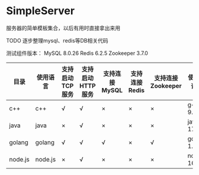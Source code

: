 # SimpleServer

服务器的简单模板集合，以后有用时直接拿出来用

TODO 逐步整理mysql、redis等DB相关代码

测试组件版本：
MySQL 8.0.26
Redis 6.2.5
Zookeeper 3.7.0

| 目录  | 使用语言 | 支持启动TCP服务 | 支持启动HTTP服务 | 支持连接MySQL | 支持连接Redis | 支持连接Zookeeper | 使用编译器 |
|-------|---------|-----------------|-----------------|--------------|---------------|------------------|-----------|
| c++   | c++     | √               | √               | ×            | ×             | ×                | g++ 9.3.0 |
| java  | java    | ×               | √               | ×            | ×             | ×                | java 17 |
| golang | golang | √               | √               | √            | ×             | √                | go 1.17.1 |
| node.js| node.js| ×               | √               | ×            | ×             | ×                | node 16.9.0 |